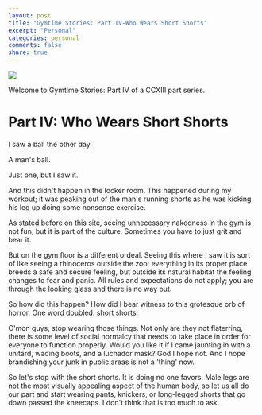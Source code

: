 ```yaml
---
layout: post
title: "Gymtime Stories: Part IV-Who Wears Short Shorts"
excerpt: "Personal"
categories: personal
comments: false
share: true
---
```


![](https://i.ytimg.com/vi/37NMFQFYazI/hqdefault.jpg)


Welcome to Gymtime Stories: Part IV of a CCXIII part series.

# Part IV: Who Wears Short Shorts


I saw a ball the other day.

A man's ball.

Just one, but I saw it.

And this didn't happen in the locker room. This happened during my workout; it was peaking out of the man's running shorts as he was kicking his leg up doing some nonsense exercise.

As stated before on this site, seeing unnecessary nakedness in the gym is not fun, but it is part of the culture. Sometimes you have to just grit and bear it.

But on the gym floor is a different ordeal. Seeing this where I saw it is sort of like seeing a rhinoceros outside the zoo; everything in its proper place breeds a safe and secure feeling, but outside its natural habitat the feeling changes to fear and panic. All rules and expectations do not apply; you are through the looking glass and there is no way out.


So how did this happen? How did I bear witness to this grotesque orb of horror. One word doubled: short shorts. 

C'mon guys, stop wearing those things. Not only are they not flaterring, there is some level of social normalcy that needs to take place in order for everyone to function properly. Would you like it if I came jaunting in with a unitard, wading boots, and a luchador mask? God I hope not. And I hope brandishing your junk in public areas is not a 'thing' now. 

So let's stop with the short shorts. It is doing no one favors. Male legs are not the most visually appealing aspect of the human body, so let us all do our part and start wearing pants, knickers, or long-legged shorts that go down passed the kneecaps. I don't think that is too much to ask.





